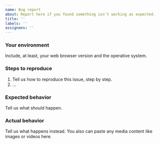 ```yaml
---
name: Bug report
about: Report here if you found something isn't working as expected.
title: ''
labels: ''
assignees: ''
---
```


### Your environment

Include, at least, your web browser version and the operative system.

### Steps to reproduce

1. Tell us how to reproduce this issue, step by step.
2. ...

### Expected behavior

Tell us what should happen.

### Actual behavior

Tell us what happens instead. You also can paste any media content like images or videos here.
